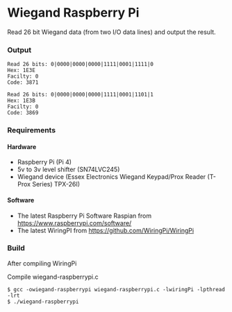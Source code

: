 # Wiegand Raspberry Pi
Read 26 bit Wiegand data (from two I/O data lines) and output the result.

### Output
```
Read 26 bits: 0|0000|0000|0000|1111|0001|1111|0
Hex: 1E3E
Facilty: 0
Code: 3871

Read 26 bits: 0|0000|0000|0000|1111|0001|1101|1
Hex: 1E3B
Facilty: 0
Code: 3869
````

### Requirements
#### Hardware
* Raspberry Pi (Pi 4)
* 5v to 3v level shifter (SN74LVC245)
* Wiegand device (Essex Electronics Wiegand Keypad/Prox Reader (T-Prox Series) TPX-26I)

#### Software
* The latest Raspberry Pi Software Raspian from https://www.raspberrypi.com/software/
* The latest WiringPI from https://github.com/WiringPi/WiringPi

### Build
After compiling WiringPi

Compile wiegand-raspberrypi.c
````
$ gcc -owiegand-raspberrypi wiegand-raspberrypi.c -lwiringPi -lpthread -lrt
$ ./wiegand-raspberrypi
````
